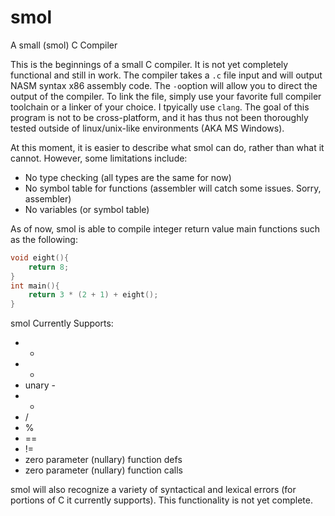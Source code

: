 # smol
A small (smol) C Compiler

This is the beginnings of a small C compiler. It is not yet completely functional and still in work. The compiler takes a `.c` file input and will output NASM syntax x86 assembly code. The `-o`option will allow you to direct the output of the compiler. To link the file, simply use your favorite full compiler toolchain or a linker of your choice. I tpyically use `clang`. The goal of this program is not to be cross-platform, and it has thus not been thoroughly tested outside of linux/unix-like environments (AKA MS Windows).

At this moment, it is easier to describe what smol can do, rather than what it cannot. However, some limitations include:
- No type checking (all types are the same for now)
- No symbol table for functions (assembler will catch some issues. Sorry, assembler)
- No variables (or symbol table)

As of now, smol is able to compile integer return value main functions such as the following:

```c
void eight(){
    return 8;
}
int main(){
    return 3 * (2 + 1) + eight();
}
```
smol Currently Supports:
- +
- -
- unary -
- *
- /
- %
- ==
- !=
- zero parameter (nullary) function defs
- zero parameter (nullary) function calls

smol will also recognize a variety of syntactical and lexical errors (for portions of C it currently supports). This functionality is not yet complete.
